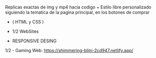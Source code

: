   Replicas exactas de img y mp4 hacia codigo + Estilo libre personalizado siguiendo la tematica de la pagina principal, en los botones de comprar
  
   + ( HTML y CSS )
            
   + 1/2 WebSites
          
   + RESPONSIVE DESING

   1/2 - Gaming Web: https://shimmering-blini-2cd947.netlify.app/
